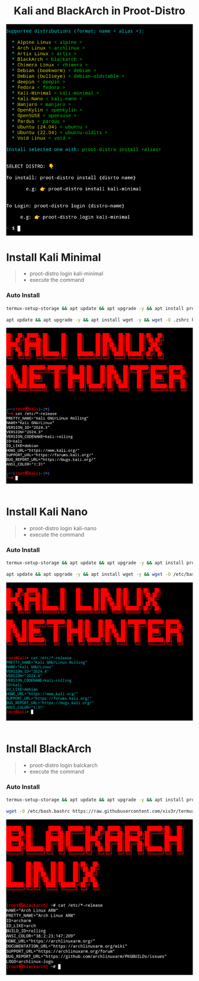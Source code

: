 <h1 align="center">Kali and BlackArch in Proot-Distro </h1>

<p align="center"><img src="https://github.com/xiv3r/termux-proot-distro/blob/main/installer/kali-proot.png">

<br>

# Install Kali Minimal
> - proot-distro login kali-minimal
> - execute the command
### Auto Install
```sh
termux-setup-storage && apt update && apt upgrade -y && apt install proot-distro wget -y && echo "clear && proot-distro login kali-minimal" >> $PREFIX/etc/bash.bashrc && wget -qO- https://raw.githubusercontent.com/xiv3r/termux-proot-distro/refs/heads/main/config/installer.sh | sh && proot-distro install kali-minimal && proot-distro login kali-minimal
```
```sh
apt update && apt upgrade -y && apt install wget -y && wget -O .zshrc https://raw.githubusercontent.com/xiv3r/termux-proot-distro/refs/heads/main/config/.zshrc && source .zshrc
```
<img src="https://github.com/xiv3r/termux-proot-distro/blob/main/config/kalimin.png">
<br>
<br>

# Install Kali Nano
> - proot-distro login kali-nano
> - execute the command
### Auto Install
```sh
termux-setup-storage && apt update && apt upgrade -y && apt install proot-distro wget -y && echo "clear && proot-distro login kali-nano" >> $PREFIX/etc/bash.bashrc && wget -qO- https://raw.githubusercontent.com/xiv3r/termux-proot-distro/refs/heads/main/config/installer.sh | sh && proot-distro install kali-nano && proot-distro login kali-nano
```
```sh
apt update && apt upgrade -y && apt install wget -y && wget -O /etc/bash.bashrc https://raw.githubusercontent.com/xiv3r/termux-proot-distro/refs/heads/main/config/bash.bashrc && source /etc/bash.bashrc
```
<img src="https://github.com/xiv3r/termux-proot-distro/blob/main/config/kalinh.png">
<br>
<br>

# Install BlackArch
> - proot-distro login balckarch
> - execute the command
### Auto Install
```sh
termux-setup-storage && apt update && apt upgrade -y && apt install proot-distro wget -y &&  echo "clear && proot-distro login blackarch" >> $PREFIX/etc/bash.bashrc && wget -qO- https://raw.githubusercontent.com/xiv3r/termux-proot-distro/refs/heads/main/config/installer.sh | sh && proot-distro install blackarch && proot-distro login blackarch
```
```sh
wget -O /etc/bash.bashrc https://raw.githubusercontent.com/xiv3r/termux-proot-distro/refs/heads/main/config/blackarch.bashrc && source /etc/bash.bashrc && wget https://blackarch.org/strap.sh && chmod +x strap.sh && sh strap.sh && pacman -Syyu
```
<img src="https://github.com/xiv3r/termux-proot-distro/blob/main/config/blarch.png">
